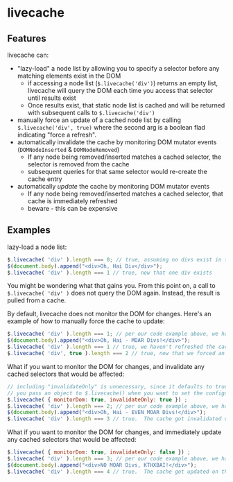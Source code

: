 # livecache

## Features
livecache can:

* "lazy-load" a node list by allowing you to specify a selector before any matching elements exist in the DOM
    * if accessing a node list (`$.livecache('div')`) returns an empty list, livecache will query the DOM each time you access that selector until results exist
    * Once results exist, that static node list is cached and will be returned with subsequent calls to `$.livecache('div')`
* manually force an update of a cached node list by calling `$.livecache('div', true)` where the second arg is a boolean flad indicating "force a refresh".
* automatically invalidate the cache by monitoring DOM mutator events (`DOMNodeInserted` & `DOMNodeRemoved`)
    * If any node being removed/inserted matches a cached selector, the selector is removed from the cache
    * subsequent queries for that same selector would re-create the cache entry
* automatically *update* the cache by monitoring DOM mutator events
    * If any node being removed/inserted matches a cached selector, that cache is immediately refreshed
    * beware - this can be expensive

## Examples
lazy-load a node list:

```javascript
$.livecache( 'div' ).length === 0; // true, assuming no divs exist in the DOM
$(document.body).append("<div>Oh, Hai Div</div>");
$.livecache( 'div' ).length === 1 // true, now that one div exists
```
You might be wondering what that gains you.  From this point on, a call to `$.livecache( 'div' )` does not query the DOM again.  Instead, the result is pulled from a cache.

By default, livecache does not monitor the DOM for changes.  Here's an example of how to manually force the cache to update:

```javascript
$.livecache( 'div' ).length === 1; // per our code example above, we have 1 div in the document
$(document.body).append("<div>Oh, Hai - MOAR Divs!</div>");
$.livecache( 'div' ).length === 1 // true, we haven't refreshed the cache!
$.livecache( 'div', true ).length === 2 // true, now that we forced an update
```

What if you want to monitor the DOM for changes, and invalidate any cached selectors that would be affected:

```javascript
// including "invalidateOnly" is unnecessary, since it defaults to true
// you pass an object to $.livecache() when you want to set the configuration (current values are monitorDom and invalidateOnly)
$.livecache( { monitorDom: true, invalidateOnly: true }) ;
$.livecache( 'div' ).length === 2; // per our code example above, we have 2 divs in the document
$(document.body).append("<div>Oh, Hai - EVEN MOAR Divs!</div>");
$.livecache( 'div' ).length === 3 // true.  The cache got invalidated on the append above and this call to livecache refreshed the cache with a new entry
```

What if you want to monitor the DOM for changes, and immediately update any cached selectors that would be affected:

```javascript
$.livecache( { monitorDom: true, invalidateOnly: false }) ;
$.livecache( 'div' ).length === 3; // per our code example above, we have 3 divs in the document
$(document.body).append("<div>NO MOAR Divs, KTHXBAI!</div>");
$.livecache( 'div' ).length === 4 // true.  The cache got updated on the append above
```